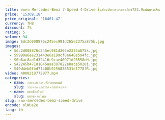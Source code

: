 ```yaml
---
title: สำหรับ Mercedes-Benz 7-Speed 4-Drive ชิ้นส่วนประกอบกล่องเกียร์722.9แผ่นแรงเสียดทานชุดซ่อมขนาดเล็กปะเก็นแผ่น
price: '15309.18'
price_original: '16461.47'
currency: THB
discount: 7%
rating: 5
volume: 94
image: Sdc2d008876c245ec981d265e2375a875k.jpg
images:
  - Sdc2d008876c245ec981d265e2375a875k.jpg
  - S9999a6ee231443e6a190cf8e648e594fc.jpg
  - S0b6ac8ad1d32416c9cae40971d26558eH.jpg
  - S42245b47181845aaa387822e8ace5028j.jpg
  - S49d4eb0fbd7f408b9256836531df778fR.jpg
video: 4000218772977.mp4
categories:
  - name: รถยนต์และรถจักรยานยนต์
    slug: รถยนต-และรถจ-กรยานยนต
  - name: แชสซีอะไหล่
    slug: แชสซ-อะไหล
slug: สำหร-mercedes-benz-speed-drive
encode: olWUe2e
lang: th
---
```

  